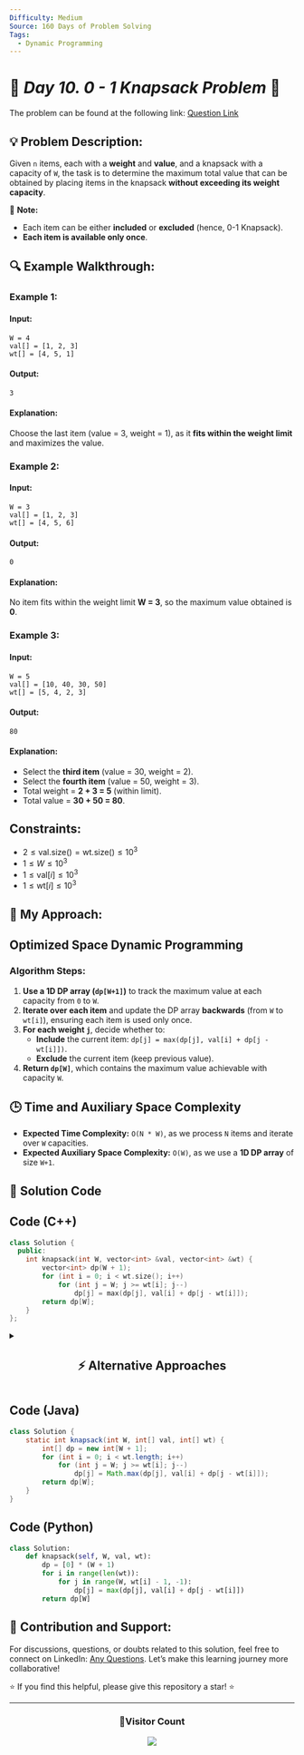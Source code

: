 ```yaml
---
Difficulty: Medium  
Source: 160 Days of Problem Solving  
Tags:
  - Dynamic Programming
---
```


# 🚀 _Day 10. 0 - 1 Knapsack Problem_ 🧠


The problem can be found at the following link: [Question Link](https://www.geeksforgeeks.org/batch/gfg-160-problems/track/dynamic-programming-gfg-160/problem/0-1-knapsack-problem0945)  

## 💡 **Problem Description:**

Given `n` items, each with a **weight** and **value**, and a knapsack with a capacity of `W`, the task is to determine the maximum total value that can be obtained by placing items in the knapsack **without exceeding its weight capacity**.  

🔹 **Note:**  
- Each item can be either **included** or **excluded** (hence, 0-1 Knapsack).  
- **Each item is available only once**.  


## 🔍 **Example Walkthrough:**

### **Example 1:**  
#### **Input:**  
```
W = 4  
val[] = [1, 2, 3]  
wt[] = [4, 5, 1]  
```
#### **Output:**  
```
3
```
#### **Explanation:**  
Choose the last item (value = 3, weight = 1), as it **fits within the weight limit** and maximizes the value.  


### **Example 2:**  
#### **Input:**  
```
W = 3  
val[] = [1, 2, 3]  
wt[] = [4, 5, 6]  
```
#### **Output:**  
```
0
```
#### **Explanation:**  
No item fits within the weight limit **W = 3**, so the maximum value obtained is **0**.  


### **Example 3:**  
#### **Input:**  
```
W = 5  
val[] = [10, 40, 30, 50]  
wt[] = [5, 4, 2, 3]  
```
#### **Output:**  
```
80
```
#### **Explanation:**  
- Select the **third item** (value = 30, weight = 2).  
- Select the **fourth item** (value = 50, weight = 3).  
- Total weight = **2 + 3 = 5** (within limit).  
- Total value = **30 + 50 = 80**.  


## **Constraints:**  
- $2 \leq \text{val.size()} = \text{wt.size()} \leq 10^3$  
- $1 \leq W \leq 10^3$  
- $1 \leq \text{val}[i] \leq 10^3$  
- $1 \leq \text{wt}[i] \leq 10^3$  


## 🎯 **My Approach:**

## **Optimized Space Dynamic Programming** 

### **Algorithm Steps:**  
1. **Use a 1D DP array (`dp[W+1]`)** to track the maximum value at each capacity from `0` to `W`.  
2. **Iterate over each item** and update the DP array **backwards** (from `W` to `wt[i]`), ensuring each item is used only once.  
3. **For each weight `j`**, decide whether to:  
   - **Include** the current item: `dp[j] = max(dp[j], val[i] + dp[j - wt[i]])`.  
   - **Exclude** the current item (keep previous value).  
4. **Return `dp[W]`**, which contains the maximum value achievable with capacity `W`.  


## 🕒 **Time and Auxiliary Space Complexity** 

- **Expected Time Complexity:** `O(N * W)`, as we process `N` items and iterate over `W` capacities.  
- **Expected Auxiliary Space Complexity:** `O(W)`, as we use a **1D DP array** of size `W+1`.  

## 📝 **Solution Code**

## **Code (C++)**  

```cpp
class Solution {
  public:
    int knapsack(int W, vector<int> &val, vector<int> &wt) {
        vector<int> dp(W + 1);
        for (int i = 0; i < wt.size(); i++)
            for (int j = W; j >= wt[i]; j--)
                dp[j] = max(dp[j], val[i] + dp[j - wt[i]]);
        return dp[W];
    }
};
```


<details>
<summary><h2 align="center">⚡ Alternative Approaches</h2></summary>  

## **1️⃣ Dynamic Programming (O(N * W) Time, O(N * W) Space) — Tabulation**  

### **Approach:**  
- Use a **2D DP table** (`dp[n+1][W+1]`), where `dp[i][j]` represents the **maximum value possible** using the first `i` items with capacity `j`.  
- Iterate over each item and capacity, making a choice to either **include** or **exclude** the current item.  

```cpp
class Solution {
  public:
    int knapsack(int W, vector<int> &val, vector<int> &wt) {
        int n = wt.size();
        vector<vector<int>> dp(n + 1, vector<int>(W + 1));

        for (int i = 1; i <= n; i++)
            for (int j = 0; j <= W; j++) 
                dp[i][j] = (wt[i - 1] <= j) 
                           ? max(dp[i - 1][j], val[i - 1] + dp[i - 1][j - wt[i - 1]]) 
                           : dp[i - 1][j];

        return dp[n][W];
    }
};
```
✅ **Time Complexity:** `O(N * W)`  
✅ **Space Complexity:** `O(N * W)`  


## **2️⃣ Recursive + Memoization (O(N * W) Time, O(N * W) Space)**  

### **Approach:**  
- **Recursively try including or excluding each item**, storing results in a **memoization table** to avoid recomputation.  
- Base case: If no items remain or capacity reaches `0`, return `0`.  

```cpp
class Solution {
  public:
    vector<vector<int>> dp;
    int solve(vector<int> &val, vector<int> &wt, int i, int W) {
        if (i < 0 || W == 0) return 0;
        if (dp[i][W] != -1) return dp[i][W];

        int pick = (wt[i] <= W) ? val[i] + solve(val, wt, i - 1, W - wt[i]) : 0;
        int notPick = solve(val, wt, i - 1, W);

        return dp[i][W] = max(pick, notPick);
    }

    int knapsack(int W, vector<int> &val, vector<int> &wt) {
        dp.assign(wt.size(), vector<int>(W + 1, -1));
        return solve(val, wt, wt.size() - 1, W);
    }
};
```
✅ **Time Complexity:** `O(N * W)`  
✅ **Space Complexity:** `O(N * W)`  


## **🔍 Comparison of Approaches**

| **Approach**                   | ⏱️ **Time Complexity** | 🗂️ **Space Complexity** | ✅ **Pros**                        | ⚠️ **Cons**                     |
|---------------------------------|------------------------|-------------------------|------------------------------------|---------------------------------|
| **Iterative DP (Space Optimized)** | 🟡 `O(N * W)`         | 🟢 `O(W)`               | Fastest and most optimized        | Requires iterative logic        |
| **Dynamic Programming (Tabulation)** | 🟡 `O(N * W)`         | 🔴 `O(N * W)`           | Easy to understand                | High space complexity           |
| **Recursive + Memoization**     | 🟡 `O(N * W)`         | 🔴 `O(N * W)`           | Natural recursive logic           | High recursion overhead        |


## 💡 **Best Choice?**  
✅ **For simplicity and efficiency:** Use **Iterative DP (Space Optimized)**.  
✅ **For understanding step-by-step execution:** Use **Tabulation DP**.  
✅ **For recursion lovers:** Use **Memoization DP**.  

</details>  


## **Code (Java)**  
```java
class Solution {
    static int knapsack(int W, int[] val, int[] wt) {
        int[] dp = new int[W + 1];
        for (int i = 0; i < wt.length; i++) 
            for (int j = W; j >= wt[i]; j--) 
                dp[j] = Math.max(dp[j], val[i] + dp[j - wt[i]]);
        return dp[W];
    }
}
```


## **Code (Python)**  
```python
class Solution:
    def knapsack(self, W, val, wt):
        dp = [0] * (W + 1)
        for i in range(len(wt)):
            for j in range(W, wt[i] - 1, -1):
                dp[j] = max(dp[j], val[i] + dp[j - wt[i]])
        return dp[W]
```

## 🎯 **Contribution and Support:**

For discussions, questions, or doubts related to this solution, feel free to connect on LinkedIn: [Any Questions](https://www.linkedin.com/in/het-patel-8b110525a/). Let’s make this learning journey more collaborative!

⭐ If you find this helpful, please give this repository a star! ⭐

---

<div align="center">
  <h3><b>📍Visitor Count</b></h3>
</div>

<p align="center">
  <img src="https://profile-counter.glitch.me/Hunterdii/count.svg" />
</p>

